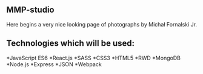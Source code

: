 ## MMP-studio

Here begins a very nice looking page of photographs by Michał Fornalski Jr. 

## Technologies which will be used: 

*JavaScript ES6 
*React.js 
*SASS 
*CSS3
*HTML5 
*RWD 
*MongoDB 
*Node.js 
*Express 
*JSON
*Webpack